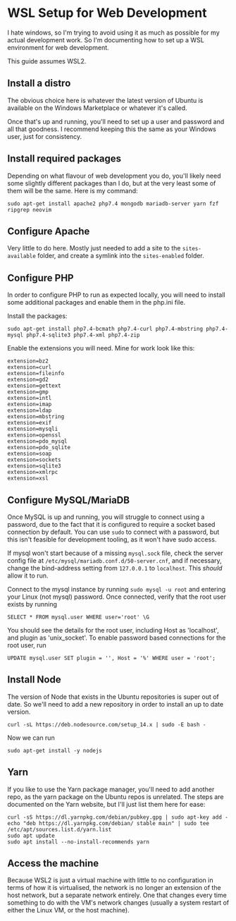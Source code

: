 # WSL Setup for Web Development

I hate windows, so I'm trying to avoid using it as much as possible for my
actual development work. So I'm documenting how to set up a WSL environment
for web development.

This guide assumes WSL2.

## Install a distro

The obvious choice here is whatever the latest version of Ubuntu is available
on the Windows Marketplace or whatever it's called.

Once that's up and running, you'll need to set up a user and password and
all that goodness. I recommend keeping this the same as your Windows user,
just for consistency.

## Install required packages

Depending on what flavour of web development you do, you'll likely need some
slightly different packages than I do, but at the very least some of them
will be the same. Here is my command:

```
sudo apt-get install apache2 php7.4 mongodb mariadb-server yarn fzf ripgrep neovim
```

## Configure Apache

Very little to do here. Mostly just needed to add a site to the `sites-available`
folder, and create a symlink into the `sites-enabled` folder.

## Configure PHP

In order to configure PHP to run as expected locally, you will need to install
some additional packages and enable them in the php.ini file. 

Install the packages:

```
sudo apt-get install php7.4-bcmath php7.4-curl php7.4-mbstring php7.4-mysql php7.4-sqlite3 php7.4-xml php7.4-zip
```

Enable the extensions you will need. Mine for work look like this:

```
extension=bz2
extension=curl
extension=fileinfo
extension=gd2
extension=gettext
extension=gmp
extension=intl
extension=imap
extension=ldap
extension=mbstring
extension=exif
extension=mysqli
extension=openssl
extension=pdo_mysql
extension=pdo_sqlite
extension=soap
extension=sockets
extension=sqlite3
extension=xmlrpc
extension=xsl
```

## Configure MySQL/MariaDB

Once MySQL is up and running, you will struggle to connect using a password,
due to the fact that it is configured to require a socket based connection by
default. You can use `sudo` to connect with a password, but this isn't feasible
for development tooling, as it won't have sudo access.

If mysql won't start because of a missing `mysql.sock` file, check the server config
file at `/etc/mysql/mariadb.conf.d/50-server.cnf`, and if necessary, change the
bind-address setting from `127.0.0.1` to `localhost`. This *should* allow it to run.

Connect to the mysql instance by running `sudo mysql -u root` and entering your
Linux (not mysql) password. Once connected, verify that the root user exists by
running

```
SELECT * FROM mysql.user WHERE user='root' \G
```

You should see the details for the root user, including Host as 'localhost', 
and plugin as 'unix_socket'. To enable password based connections for the root
user, run

```
UPDATE mysql.user SET plugin = '', Host = '%' WHERE user = 'root';
```

## Install Node

The version of Node that exists in the Ubuntu repositories is super out of date. So we'll need to add a new repository in order to install an up to date version.

```
curl -sL https://deb.nodesource.com/setup_14.x | sudo -E bash -
```

Now we can run

```
sudo apt-get install -y nodejs
```

## Yarn

If you like to use the Yarn package manager, you'll need to add another repo, as the yarn package on the Ubuntu repos is unrelated. The steps are documented on the
Yarn website, but I'll just list them here for ease:

```
curl -sS https://dl.yarnpkg.com/debian/pubkey.gpg | sudo apt-key add -
echo "deb https://dl.yarnpkg.com/debian/ stable main" | sudo tee /etc/apt/sources.list.d/yarn.list
sudo apt update
sudo apt install --no-install-recommends yarn
```

## Access the machine

Because WSL2 is just a virtual machine with little to no configuration in terms
of how it is virtualised, the network is no longer an extension of the host
network, but a separate network entirely. One that changes every time something
to do with the VM's network changes (usually a system restart of either the 
Linux VM, or the host machine).
